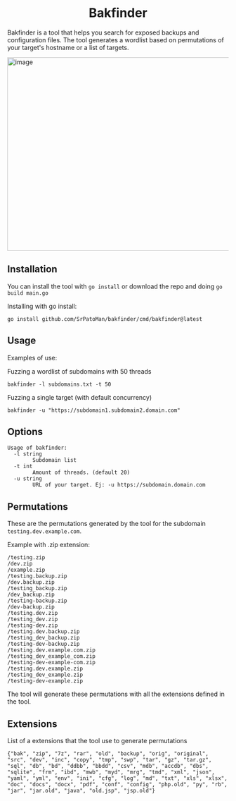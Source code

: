 <h1 align="center">Bakfinder</h1>

Bakfinder is a tool that helps you search for exposed backups and configuration files. The tool generates a wordlist based on permutations of your target's hostname or a list of targets.    

<img width="1109" height="439" alt="image" src="https://github.com/user-attachments/assets/6d9e8839-5169-4208-a642-e6b262600714" />   


## Installation   

You can install the tool with `go install` or download the repo and doing `go build main.go`   

Installing with go install:   

```
go install github.com/SrPatoMan/bakfinder/cmd/bakfinder@latest
```   

## Usage   

Examples of use:   

Fuzzing a wordlist of subdomains with 50 threads      
```
bakfinder -l subdomains.txt -t 50
```   

Fuzzing a single target (with default concurrency)   
```
bakfinder -u "https://subdomain1.subdomain2.domain.com"
```   

## Options   

```
Usage of bakfinder:
  -l string
        Subdomain list
  -t int
        Amount of threads. (default 20)
  -u string
        URL of your target. Ej: -u https://subdomain.domain.com
```

## Permutations   

These are the permutations generated by the tool for the subdomain `testing.dev.example.com`.   

Example with .zip extension:   

```
/testing.zip
/dev.zip
/example.zip
/testing.backup.zip
/dev.backup.zip
/testing_backup.zip
/dev_backup.zip
/testing-backup.zip
/dev-backup.zip
/testing.dev.zip
/testing_dev.zip
/testing-dev.zip
/testing.dev.backup.zip
/testing_dev_backup.zip
/testing-dev-backup.zip
/testing.dev.example.com.zip
/testing_dev_example_com.zip
/testing-dev-example-com.zip
/testing.dev.example.zip
/testing_dev_example.zip
/testing-dev-example.zip

```
The tool will generate these permutations with all the extensions defined in the tool.

## Extensions   

List of a extensions that the tool use to generate permutations

``` 
{"bak", "zip", "7z", "rar", "old", "backup", "orig", "original", "src", "dev", "inc", "copy", "tmp", "swp", "tar", "gz", "tar.gz", "sql", "db", "bd", "ddbb", "bbdd", "csv", "mdb", "accdb", "dbs", "sqlite", "frm", "ibd", "mwb", "myd", "mrg", "tmd", "xml", "json", "yaml", "yml", "env", "ini", "cfg", "log", "md", "txt", "xls", "xlsx", "doc", "docs", "docx", "pdf", "conf", "config", "php.old", "py", "rb", "jar", "jar.old", "java", "old.jsp", "jsp.old"}
```
